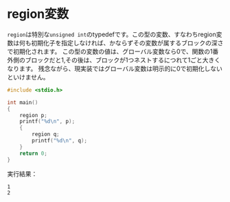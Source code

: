 # region変数

`region`は特別な`unsigned int`のtypedefです。この型の変数、すなわちregion変数は何も初期化子を指定しなければ、かならずその変数が属するブロックの深さで初期化されます。
この型の変数の値は、グローバル変数なら0で、関数の1番外側のブロックだと1,その後は、ブロックが1つネストするにつれて1ごと大きくなります。
残念ながら、現実装ではグローバル変数は明示的に0で初期化しないといけません。

```c
#include <stdio.h>

int main()
{
    region p;
    printf("%d\n", p);
    {
        region q;
        printf("%d\n", q);
    }
    return 0;
}

```
実行結果：
```
1
2
```